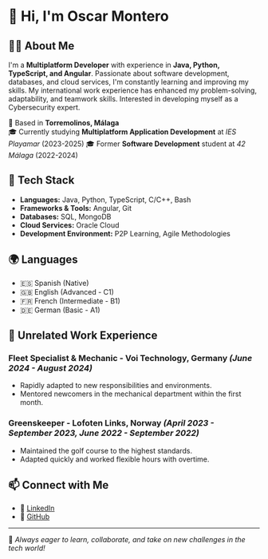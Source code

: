 # 👋 Hi, I'm Oscar Montero

## 🧑‍💻 About Me
I'm a **Multiplatform Developer** with experience in **Java, Python, TypeScript, and Angular**. Passionate about software development, databases, and cloud services, I'm constantly learning and improving my skills. My international work experience has enhanced my problem-solving, adaptability, and teamwork skills. Interested in developing myself as a Cybersecurity expert.

📍 Based in **Torremolinos, Málaga**  
🎓 Currently studying **Multiplatform Application Development** at *IES Playamar* (2023-2025) 
🎓 Former **Software Development** student at *42 Málaga* (2022-2024)

## 🔧 Tech Stack
- **Languages:** Java, Python, TypeScript, C/C++, Bash
- **Frameworks & Tools:** Angular, Git
- **Databases:** SQL, MongoDB
- **Cloud Services:** Oracle Cloud
- **Development Environment:** P2P Learning, Agile Methodologies

## 🌍 Languages
- 🇪🇸 Spanish (Native)
- 🇬🇧 English (Advanced - C1)
- 🇫🇷 French (Intermediate - B1)
- 🇩🇪 German (Basic - A1)

## 📌 Unrelated Work Experience
### **Fleet Specialist & Mechanic - Voi Technology, Germany** *(June 2024 - August 2024)*
- Rapidly adapted to new responsibilities and environments.
- Mentored newcomers in the mechanical department within the first month.

### **Greenskeeper - Lofoten Links, Norway** *(April 2023 - September 2023, June 2022 - September 2022)*
- Maintained the golf course to the highest standards.
- Adapted quickly and worked flexible hours with overtime.

## 📫 Connect with Me
- 💼 [LinkedIn](https://www.linkedin.com/in/oscar-m0ntero/)
- 🔗 [GitHub](https://github.com/OscarM0ntero)

---
🚀 *Always eager to learn, collaborate, and take on new challenges in the tech world!*
